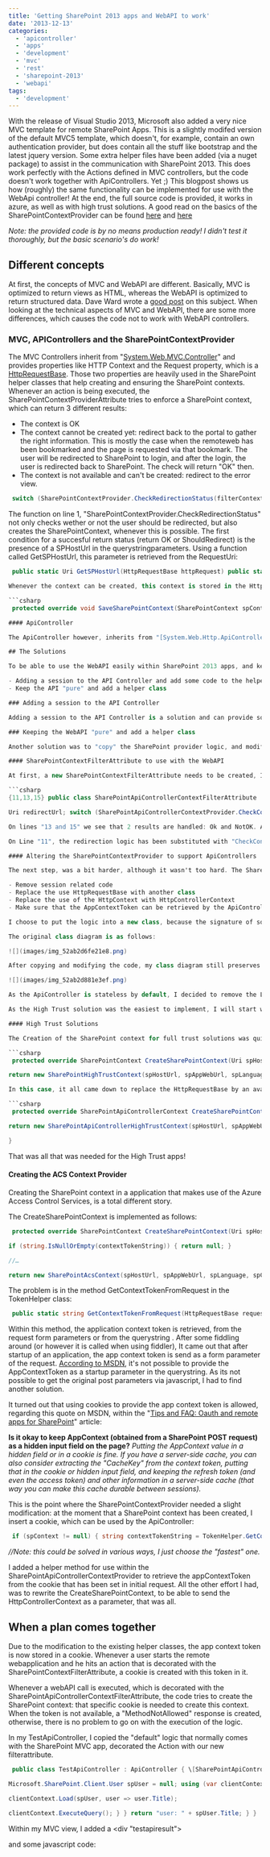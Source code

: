 ```yaml
---
title: 'Getting SharePoint 2013 apps and WebAPI to work'
date: '2013-12-13'
categories:
  - 'apicontroller'
  - 'apps'
  - 'development'
  - 'mvc'
  - 'rest'
  - 'sharepoint-2013'
  - 'webapi'
tags:
  - 'development'
---
```


With the release of Visual Studio 2013, Microsoft also added a very nice MVC template for remote SharePoint Apps. This is a slightly modifed version of the default MVC5 template, which doesn't, for example, contain an own authentication provider, but does contain all the stuff like bootstrap and the latest jquery version. Some extra helper files have been added (via a nuget package) to assist in the communication with SharePoint 2013. This does work perfectly with the Actions defined in MVC controllers, but the code doesn't work together with ApiControllers. Yet ;) This blogpost shows us how (roughly) the same functionality can be implemented for use with the WebApi controller! At the end, the full source code is provided, it works in azure, as well as with high trust solutions. A good read on the basics of the SharePointContextProvider can be found [here](http://blogs.msdn.com/b/kaevans/archive/2013/09/24/introducing-sharepointcontext-for-provider-hosted-sharepoint-apps.aspx 'Introducing SharePointContext for Provider-Hosted SharePoint Apps!') and [here](http://www.looselytyped.net/2013/06/26/sharepoint-app-tools-in-visual-studio-2013-preview-the-new-sharepointcontext-helper/ 'SharePoint app tools in Visual Studio 2013 preview, the new SharePointContext helper!')

_Note: the provided code is by no means production ready! I didn't test it thoroughly, but the basic scenario's do work!_

## Different concepts

At first, the concepts of MVC and WebAPI are different. Basically, MVC is optimized to return views as HTML, whereas the WebAPI is optimized to return structured data. Dave Ward wrote a [good post](http://encosia.com/asp-net-web-api-vs-asp-net-mvc-apis/ 'Web API vs MVC api') on this subject. When looking at the technical aspects of MVC and WebAPI, there are some more differences, which causes the code not to work with WebAPI controllers.

### MVC, APIControllers and the SharePointContextProvider

The MVC Controllers inherit from "[System.Web.MVC.Controller](<http://msdn.microsoft.com/en-us/library/system.web.mvc.controller(v=vs.118).aspx> 'System.Web.MVC.Controller')" and provides properties like HTTP Context and the Request property, which is a [HttpRequestBase](<http://msdn.microsoft.com/en-us/library/system.web.httprequestbase(v=vs.118).aspx> 'HttpRequestBase'). Those two properties are heavily used in the SharePoint helper classes that help creating and ensuring the SharePoint contexts. Whenever an action is being executed, the SharePointContextProviderAttribute tries to enforce a SharePoint context, which can return 3 different results:

- The context is OK
- The context cannot be created yet: redirect back to the portal to gather the right information. This is mostly the case when the remoteweb has been bookmarked and the page is requested via that bookmark. The user will be redirected to SharePoint to login, and after the login, the user is redirected back to SharePoint. The check will return "OK" then.
- The context is not available and can't be created: redirect to the error view.

```csharp
 switch (SharePointContextProvider.CheckRedirectionStatus(filterContext.HttpContext, out redirectUrl)) { case RedirectionStatus.Ok: return; case RedirectionStatus.ShouldRedirect: filterContext.Result = new RedirectResult(redirectUrl.AbsoluteUri); break; case RedirectionStatus.CanNotRedirect: filterContext.Result = new ViewResult { ViewName = "Error" }; break; }

```

The function on line 1, "SharePointContextProvider.CheckRedirectionStatus" not only checks wether or not the user should be redirected, but also creates the SharePointContext, whenever this is possible. The first condition for a succesful return status (return OK or ShouldRedirect) is the presence of a SPHostUrl in the querystringparameters. Using a function called GetSPHostUrl, this parameter is retrieved from the RequestUri:

````csharp
 public static Uri GetSPHostUrl(HttpRequestBase httpRequest) public static Uri GetSPHostUrl(HttpRequest httpRequest) ```

Whenever the context can be created, this context is stored in the HttpContext.Session. Below the HighTrustContext is listed, the implementation of the Acs variant of SaveSharePointContext is slightly different, but uses the HttpContext.Session as well.

```csharp
 protected override void SaveSharePointContext(SharePointContext spContext, HttpContextBase httpContext) { httpContext.Session\[SPContextKey\] = spContext as SharePointHighTrustContext; } ```

#### ApiController

The ApiController however, inherits from "[System.Web.Http.ApiController](http://msdn.microsoft.com/en-us/library/system.web.http.apicontroller(v=vs.118).aspx "System.Web.Http.Controller")". This is a quite different class compared to the System.Web.MVC.Controller. It doesn't contain a HttpContext, but a HttpControllerContext, which doesn't, for example, contain a Session. This isn't a surprise: ApiControllers are, by default, stateless. The Request and RequestContext properties are respectively of type HttpRequestMessage and HttpRequestMessageContext. It doesn't take much to see that Controller and ApiController are complete different classes and due to the fact that the ApiController doesn't have a httpContext and thus, no session, there is no way to use the provided helper classes with the ApiController.

## The Solutions

To be able to use the WebAPI easily within SharePoint 2013 apps, and keeping in mind that there was no way to map the ApiController properties in such a way that they would fit into the Controller properties, two solutions came accross

- Adding a session to the API Controller and add some code to the helper classes
- Keep the API "pure" and add a helper class

### Adding a session to the API Controller

Adding a session to the API Controller is a solution and can provide some interesting possibilities, for example when the WebAPI is supportive to the MVC application and needs to share a Session with the MVC part of your solution. In situations like Single Page Applications, this is not always a viable solution. Information on how to add a session to a ApiController, can be found [here](http://www.strathweb.com/2012/11/adding-session-support-to-asp-net-web-api/ "using session in an ApiController"). As this solution doesn't work with the default behaviour of ApiControllers, this wasn't a solution for me.

### Keeping the WebAPI "pure" and add a helper class

Another solution was to "copy" the SharePoint provider logic, and modify this logic in such a way, that it would fit the ApiController. An additional benefit is that is runs in conjunction with the helperclasses: there is one downside: the helperclasses provided by microsoft (via nuget), need to be altered a bit.

#### SharePointContextFilterAttribute to use with the WebAPI

At first, a new SharePointContextFilterAttribute needs to be created, I chose "SharePointApiControllerContextFilter". It inherits from "System.Web.Http.Filters.ActionFilterAttribute", which is designed to work with ApiControllers:

```csharp
{11,13,15} public class SharePointApiControllerContextFilterAttribute : ActionFilterAttribute { public override void OnActionExecuting(System.Web.Http.Controllers.HttpActionContext actionContext) { if (actionContext == null) { throw new ArgumentNullException("actionContext"); }

Uri redirectUrl; switch (SharePointApiControllerContextProvider.CheckContextStatus(actionContext.ControllerContext, out redirectUrl)) { case ContextStatus.Ok: return; case ContextStatus.NotOk: actionContext.Response = actionContext.Request.CreateErrorResponse(HttpStatusCode.MethodNotAllowed, "Context couldn't be created: access denied"); break; } } } ```

On lines "13 and 15" we see that 2 results are handled: Ok and NotOK. As the controller just provides data (or no data), it shouldn't take care of redirects. The app that makes use of the ApiController needs to handle possible errors and take action on that event. In case of the MVC application, it already is an application, so it makes sense to handle the redirect logic in the MVCFilterAttribute.

On Line "11", the redirection logic has been substituted with "CheckContextStatus", to reflect the action it executes.

#### Altering the SharePointContextProvider to support ApiControllers

The next step, was a bit harder, although it wasn't too hard. The SharePointContext and SharePointContextProvider needed to be migrated to support the WebAPI. This basically came down to:

- Remove session related code
- Replace the use HttpRequestBase with another class
- Replace the use of the HttpContext with HttpControllerContext
- Make sure that the AppContextToken can be retrieved by the ApiController

I choose to put the logic into a new class, because the signature of some methods needed to be changed. I didn't want to change the code too much: when microsoft updates the nugetpackages, it's easier to add the modifications again.

The original class diagram is as follows:

![](images/img_52ab2d6fe21e8.png)

After copying and modifying the code, my class diagram still preserves the same structure. Please take notice of absence of several methods in the SharePointApiControllerContentextProvider:

![](images/img_52ab2d881e3ef.png)

As the ApiController is stateless by default, I decided to remove the Load, Save and validation methods, the context is created over and over again, on each request. This process could be optimized, but hey, it's just a proof of concept ;). Eventually, all came down to Creating the SharePoint context.

As the High Trust solution was the easiest to implement, I will start with that one ;)

#### High Trust Solutions

The Creation of the SharePoint context for full trust solutions was quite easy: As this form of remote apps works on a Server to Server trust (with certificates), all that is needed is an identity. I used the code provided by Microsoft as the basis to start with:

```csharp
 protected override SharePointContext CreateSharePointContext(Uri spHostUrl, Uri spAppWebUrl, string spLanguage, string spClientTag, string spProductNumber, HttpRequestBase httpRequest) { WindowsIdentity logonUserIdentity = httpRequest.LogonUserIdentity; if (logonUserIdentity == null || !logonUserIdentity.IsAuthenticated || logonUserIdentity.IsGuest || logonUserIdentity.User == null) { return null; }

return new SharePointHighTrustContext(spHostUrl, spAppWebUrl, spLanguage, spClientTag, spProductNumber, logonUserIdentity); } ```

In this case, it all came down to replace the HttpRequestBase by an available property in the ControllerContext, in which the WindowsIdentity property was available. I ended up using the RequestContext, which was available in the ControllerContext:

```csharp
 protected override SharePointApiControllerContext CreateSharePointContext(Uri spHostUrl, Uri spAppWebUrl, string spLanguage, string spClientTag, string spProductNumber, HttpControllerContext httpControllerContext) { WindowsIdentity logonUserIdentity = (WindowsIdentity)httpControllerContext.RequestContext.Principal.Identity; if (logonUserIdentity == null || !logonUserIdentity.IsAuthenticated || logonUserIdentity.IsGuest || logonUserIdentity.User == null) { return null; }

return new SharePointApiControllerHighTrustContext(spHostUrl, spAppWebUrl, spLanguage, spClientTag, spProductNumber, logonUserIdentity);

}
````

That was all that was needed for the High Trust apps!

#### Creating the ACS Context Provider

Creating the SharePoint context in a application that makes use of the Azure Access Control Services, is a total different story.

The CreateSharePointContext is implemented as follows:

```csharp
 protected override SharePointContext CreateSharePointContext(Uri spHostUrl, Uri spAppWebUrl, string spLanguage, string spClientTag, string spProductNumber, HttpRequestBase httpRequest) { string contextTokenString = TokenHelper.GetContextTokenFromRequest(httpRequest);

if (string.IsNullOrEmpty(contextTokenString)) { return null; }

//…

return new SharePointAcsContext(spHostUrl, spAppWebUrl, spLanguage, spClientTag, spProductNumber, contextTokenString, contextToken); }
```

The problem is in the method GetContextTokenFromRequest in the TokenHelper class:

```csharp
 public static string GetContextTokenFromRequest(HttpRequestBase request) { string\[\] paramNames = { "AppContext", "AppContextToken", "AccessToken", "SPAppToken" }; foreach (string paramName in paramNames) { if (!string.IsNullOrEmpty(request.Form\[paramName\])) { return request.Form\[paramName\]; } if (!string.IsNullOrEmpty(request.QueryString\[paramName\])) { return request.QueryString\[paramName\]; } } return null; }
```

Within this method, the application context token is retrieved, from the request form parameters or from the querystring . After some fiddling around (or however it is called when using fiddler), It came out that after startup of an application, the app context token is send as a form parameter of the request. [According to MSDN](http://msdn.microsoft.com/en-us/library/office/jj163816.aspx 'URL strings and tokens in apps for SharePoint'), it's not possible to provide the AppContextToken as a startup parameter in the querystring. As its not possible to get the original post parameters via javascript, I had to find another solution.

It turned out that using cookies to provide the app context token is allowed, regarding this quote on MSDN, within the "[Tips and FAQ: Oauth and remote apps for SharePoint](http://msdn.microsoft.com/library/office/fp179932.aspx 'Tips and FAQ: OAuth and remote apps for SharePoint')" article:

**Is it okay to keep AppContext (obtained from a SharePoint POST request) as a hidden input field on the page?** _Putting the AppContext value in a hidden field or in a cookie is fine. If you have a server-side cache, you can also consider extracting the "CacheKey" from the context token, putting that in the cookie or hidden input field, and keeping the refresh token (and even the access token) and other information in a server-side cache (that way you can make this cache durable between sessions)._

This is the point where the SharePointContextProvider needed a slight modification: at the moment that a SharePoint context has been created, I insert a cookie, which can be used by the ApiController:

```csharp
 if (spContext != null) { string contextTokenString = TokenHelper.GetContextTokenFromRequest(httpContext.Request); System.Web.HttpCookie cookie = new HttpCookie("appContextToken") { Value = contextTokenString, Secure = true, HttpOnly = true }; httpContext.Response.AppendCookie(cookie); SaveSharePointContext(spContext, httpContext); }


```

_//Note: this could be solved in various ways, I just choose the "fastest" one._

I added a helper method for use within the SharePointApiControllerContextProvider to retrieve the appContextToken from the cookie that has been set in initial request. All the other effort I had, was to rewrite the CreateSharePointContext, to be able to send the HttpControllerContext as a parameter, that was all.

## When a plan comes together

Due to the modification to the existing helper classes, the app context token is now stored in a cookie. Whenever a user starts the remote webapplication and he hits an action that is decorated with the SharePointContextFilterAttribute, a cookie is created with this token in it.

Whenever a webAPI call is executed, which is decorated with the SharePointApiControllerContextFilterAttribute, the code tries to create the SharePoint context: that specific cookie is needed to create this context. When the token is not available, a "MethodNotAllowed" response is created, otherwise, there is no problem to go on with the execution of the logic.

In my TestApiController, I copied the "default" logic that normally comes with the SharePoint MVC app, decorated the Action with our new filterattribute.

```csharp
 public class TestApiController : ApiController { \[SharePointApiControllerContextFilter\] \[System.Web.Http.HttpGet\] public string Get() { var spContext = SharePointApiControllerContextProvider.Current.GetSharePointContext(ControllerContext);

Microsoft.SharePoint.Client.User spUser = null; using (var clientContext = spContext.CreateUserClientContextForSPHost()) { if (clientContext != null) { spUser = clientContext.Web.CurrentUser;

clientContext.Load(spUser, user => user.Title);

clientContext.ExecuteQuery(); } } return "user: " + spUser.Title; } }
```

Within my MVC view, I added a <div "testapiresult">

and some javascript code:

<!-- ```</pre> <h1></h1> <pre> @section scripts { <script type="text/javascript">// <!\[CDATA\[ $(document).ready(function () { $.get("https://localhost:44319/api/testapi/get" + location.search) .done(function (result) { $('#testapiresult').text(result); }); });

// \]\]></script> } 
```

After running the code my username eventually shows up!

![](images/img_52ab301f792e3.png)

From  the same session, it's possible to call the WebAPI on it's own too:

![](images/img_52ab3029cc97f.png)

Whenever I call the TestApiController directly from a browser that didn't authenticate against SharePoint and didn't create SharePointContext yet, I get a "nice" error message:

![](images/img_52ab302f55dab.png)

## Summary

The helper classes provided by microsoft don't work together with the WebAPI. As this is a very interesting piece of technology that can be used within Single Page Apps, I added a helper class to be able to use those ApiControllers within your application. It wasn’t too hard, just a bit of work to find out how this stuf works. My implementation is (very likely) far from perfect, but it does give a smooth start on building your own logic.

The sourcecode can be downloaded [here](http://blog.baslijten.com/wp-content/uploads/2013/12/apicontroller.zip "source code sharepoint apps and apicontrollers")

Happy coding!!
